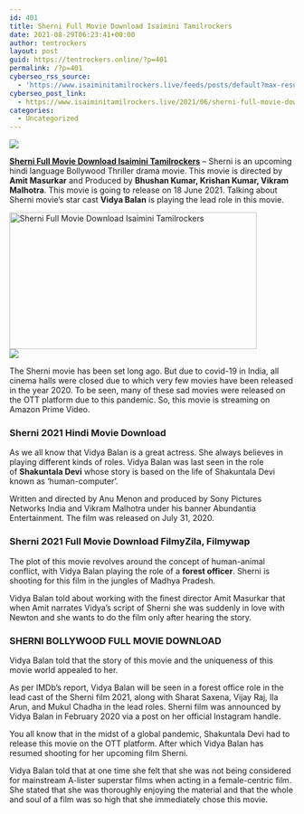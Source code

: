 ```yaml
---
id: 401
title: Sherni Full Movie Download Isaimini Tamilrockers
date: 2021-08-29T06:23:41+00:00
author: tentrockers
layout: post
guid: https://tentrockers.online/?p=401
permalink: /?p=401
cyberseo_rss_source:
  - 'https://www.isaiminitamilrockers.live/feeds/posts/default?max-results=150&start-index=1'
cyberseo_post_link:
  - https://www.isaiminitamilrockers.live/2021/06/sherni-full-movie-download-isaimini.html
categories:
  - Uncategorized
---
```

<div class="media_block">
  <img src="https://1.bp.blogspot.com/-8xON0979Hh4/YMjOxT514jI/AAAAAAAAA3E/f0YtNPVJosYtCwXD3pRzhLXBCqQ-TpbjACLcBGAsYHQ/s72-w437-h242-c/Sherni%2B1.jpg" class="media_thumbnail" />
</div>

<meta content="Sherni Full Movie Download Isaimini Tamilrockers – Sherni is an upcoming hindi language Bollywood Thriller drama movie. This movie is direc..." name="twitter:description" />

  


<center>
</center>

**[Sherni Full Movie Download Isaimini Tamilrockers](https://www.tamilrockers.co.nz/sherni-full-movie-download-tamilrockers/)** – Sherni is an upcoming hindi language Bollywood Thriller drama movie. This movie is directed by **Amit Masurkar**&nbsp;and Produced by&nbsp;**Bhushan Kumar, Krishan Kumar, Vikram Malhotra**. This movie is going to release on 18 June 2021. Talking about Sherni movie’s star cast&nbsp;**Vidya Balan**&nbsp;is playing the lead role in this movie.

<div class="separator">
  <a href="https://1.bp.blogspot.com/-8xON0979Hh4/YMjOxT514jI/AAAAAAAAA3E/f0YtNPVJosYtCwXD3pRzhLXBCqQ-TpbjACLcBGAsYHQ/s640/Sherni%2B1.jpg"><img loading="lazy" alt="Sherni Full Movie Download Isaimini Tamilrockers" border="0" data-original-height="360" data-original-width="640" height="242" src="https://1.bp.blogspot.com/-8xON0979Hh4/YMjOxT514jI/AAAAAAAAA3E/f0YtNPVJosYtCwXD3pRzhLXBCqQ-TpbjACLcBGAsYHQ/w437-h242/Sherni%2B1.jpg" width="437" /></a>
</div>



<div class="separator">
  <a href="https://bonepa.com/1d8ec7348b/2b6fd1dd06/?placementName=default"><img border="0" data-original-height="250" data-original-width="300" src="https://1.bp.blogspot.com/-72hLpq_WqQ4/YMjPdnyVjCI/AAAAAAAAA3M/AExHfS8lMK8uyY1SNB2OU5PSVvy5IgLfwCLcBGAsYHQ/s0/e854879156f0849f3d27a89db88ed039.png" /></a>
</div>

The Sherni movie has been set long ago. But due to covid-19 in India, all cinema halls were closed due to which very few movies have been released in the year 2020. To be seen, many of these sad movies were released on the OTT platform due to this pandemic. So, this movie is streaming on Amazon Prime Video.

### Sherni 2021 Hindi Movie Download&nbsp;

As we all know that Vidya Balan is a great actress. She always believes in playing different kinds of roles. Vidya Balan was last seen in the role of&nbsp;**Shakuntala Devi**&nbsp;whose story is based on the life of Shakuntala Devi known as ‘human-computer’.

Written and directed by Anu Menon and produced by Sony Pictures Networks India and Vikram Malhotra under his banner Abundantia Entertainment. The film was released on July 31, 2020.

### Sherni 2021 Full Movie Download FilmyZila, Filmywap

The plot of this movie revolves around the concept of human-animal conflict, with Vidya Balan playing the role of a&nbsp;**forest officer**. Sherni is shooting for this film in the jungles of Madhya Pradesh.

Vidya Balan told about working with the finest director Amit Masurkar that when Amit narrates Vidya’s script of Sherni she was suddenly in love with Newton and she wants to do the film only after hearing the story.

### SHERNI BOLLYWOOD FULL MOVIE DOWNLOAD

Vidya Balan told that the story of this movie and the uniqueness of this movie world appealed to her.

As per IMDb’s report, Vidya Balan will be seen in a forest office role in the lead cast of the Sherni film 2021, along with Sharat Saxena, Vijay Raj, Ila Arun, and Mukul Chadha in the lead roles. Sherni film was announced by Vidya Balan in February 2020 via a post on her official Instagram handle.

You all know that in the midst of a global pandemic, Shakuntala Devi had to release this movie on the OTT platform. After which Vidya Balan has resumed shooting for her upcoming film Sherni.

Vidya Balan told that at one time she felt that she was not being considered for mainstream A-lister superstar films when acting in a female-centric film. She stated that she was thoroughly enjoying the material and that the whole and soul of a film was so high that she immediately chose this movie.

<center>
</center>